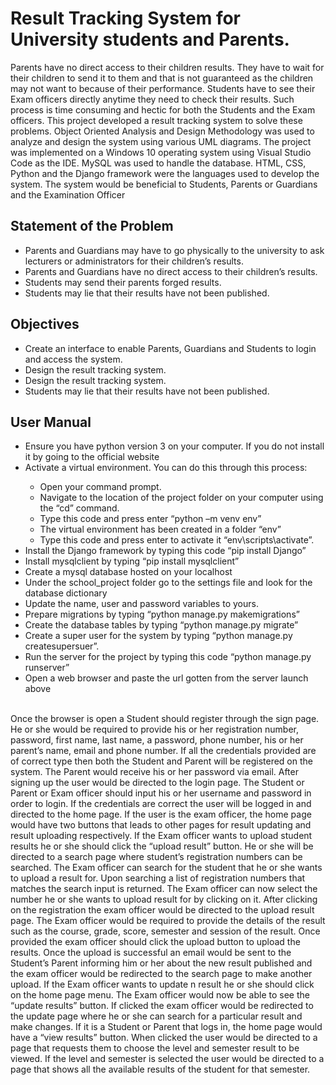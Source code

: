 # Result Tracking System for University students and Parents.
<p>Parents have no direct access to their children results. They have to wait for their children to send it to them and that is not guaranteed as the children may not want to because of their performance. Students have to see their Exam officers directly anytime they need to check their results. Such process is time consuming and hectic for both the Students and the Exam officers. This project developed a result tracking system to solve these problems. Object Oriented Analysis and Design Methodology was used to analyze and design the system using various UML diagrams. The project was implemented on a Windows 10 operating system using Visual Studio Code as the IDE.  MySQL was used to handle the database. HTML, CSS, Python and the Django framework were the languages used to develop the system. The system would be beneficial to Students, Parents or Guardians and the Examination Officer</p>

## Statement of the Problem
<ul>
<li>Parents and Guardians may have to go physically to the university to ask lecturers or administrators for their children’s results.</li>
<li>Parents and Guardians have no direct access to their children’s results.</li>
<li>Students may send their parents forged results.</li>
<li>Students may lie that their results have not been published.</li>
</ul>

## Objectives
<ul>
<li>Create an interface to enable Parents, Guardians and Students to login and access the system. </li>
<li>Design the result tracking system.</li>
<li>Design the result tracking system.</li>
<li>Students may lie that their results have not been published.</li>
</ul>

## User Manual
<ul>
<li>Ensure you have python version 3 on your computer. If you do not install it by going to the official website </li>
<li>Activate a virtual environment. You can do this through this process:</li>
<ul>
<li>Open your command prompt.</li>
<li>Navigate to the location of the project folder on your computer using the “cd” command.</li>
<li>Type this code and press enter “python –m venv env”</li>
<li> The virtual environment has been created in a folder “env” </li>
<li> Type this code and press enter to activate it “env\scripts\activate”.</li>
</ul>
<li>Install the Django framework by typing this code “pip install Django” </li>
<li>Install mysqlclient by typing “pip install mysqlclient” </li>
<li> Create a mysql database hosted on your localhost </li>
<li> Under the school_project folder go to the settings file and look for the database dictionary </li>
<li>Update the name, user and password variables to yours.</li>
<li> Prepare migrations by typing “python manage.py makemigrations” </li>
<li> Create the database tables by typing “python manage.py migrate” </li>
<li> Create a super user for the system by typing “python manage.py createsupersuer”. </li>
<li> Run the server for the project by typing this code “python manage.py runserver” </li>
<li> Open a web browser and paste the url gotten from the server launch above </li>
</ul>
<br>
<div>
Once the browser is open a Student should register through the sign page. He or she would be required to provide his or her registration number, password, first name, last name, a password, phone number, his or her parent’s name, email and phone number. If all the credentials provided are of correct type then both the Student and Parent will be registered on the system. The Parent would receive his or her password via email. After signing up the user would be directed to the login page. The Student or Parent or Exam officer should input his or her username and password in order to login. If the credentials are correct the user will be logged in and directed to the home page. If the user is the exam officer, the home page would have two buttons that leads to other pages for result updating and result uploading respectively. If the Exam officer wants to upload student results he or she should click the “upload result” button. He or she will be directed to a search page where student’s registration numbers can be searched. The Exam officer can search for the student that he or she wants to upload a result for. Upon searching a list of registration numbers that matches the search input is returned. The Exam officer can now select the number he or she wants to upload result for by clicking on it. After clicking on the registration the exam officer would be directed to the upload result page. The Exam officer would be required to provide the details of the result such as the course, grade, score, semester and session of the result. Once provided the exam officer should click the upload button to upload the results. Once the upload is successful an email would be sent to the Student’s Parent informing him or her about the new result published and the exam officer would be redirected to the search page to make another upload. If the Exam officer wants to update n result he or she should click on the home page menu. The Exam officer would now be able to see the “update results” button. If clicked the exam officer would be redirected to the update page where he or she can search for a particular result and make changes.
If it is a Student or Parent that logs in, the home page would have a “view results” button. When clicked the user would be directed to a page that requests them to choose the level and semester result to be viewed. If the level and semester is selected the user would be directed to a page that shows all the available results of the student for that semester.
</div>